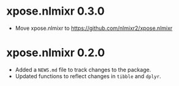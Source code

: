 # xpose.nlmixr 0.3.0

* Move xpose.nlmixr to https://github.com/nlmixr2/xpose.nlmixr

# xpose.nlmixr 0.2.0

* Added a `NEWS.md` file to track changes to the package.
* Updated functions to reflect changes in `tibble` and `dplyr`.
